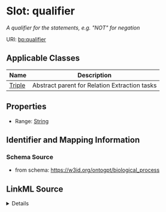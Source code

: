 # Slot: qualifier
_A qualifier for the statements, e.g. "NOT" for negation_


URI: [bp:qualifier](http://w3id.org/ontogpt/biological-process-templatequalifier)



<!-- no inheritance hierarchy -->




## Applicable Classes

| Name | Description |
| --- | --- |
[Triple](Triple.md) | Abstract parent for Relation Extraction tasks






## Properties

* Range: [String](String.md)







## Identifier and Mapping Information







### Schema Source


* from schema: https://w3id.org/ontogpt/biological_process




## LinkML Source

<details>
```yaml
name: qualifier
description: A qualifier for the statements, e.g. "NOT" for negation
from_schema: https://w3id.org/ontogpt/biological_process
rank: 1000
alias: qualifier
owner: Triple
domain_of:
- Triple
range: string

```
</details>